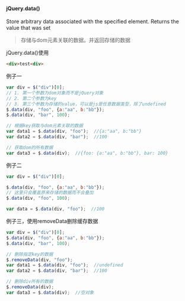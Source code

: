 #### jQuery.data()

Store arbitrary data associated with the specified element. Returns the value that was set
> 存储与dom元素关联的数据。并返回存储的数据

jQuery.data()使用

```html
<div>test<div>
```
例子一

```javascript
var div = $("div")[0];
// 1. 第一个参数为dom对象而不是jQuery对象
// 2. 第二个参数为key
// 3. 第三个参数为存储的value，可以是js是任意数据类型，除了undefined
$.data(div, "foo", {a:"aa", b:"bb"});
$.data(div, "bar", 100);

// 根据key获取与dom元素关联的数据
var data1 = $.data(div, "foo");  //{a:"aa", b:"bb"}
var data2 = $.data(div, "bar");  //100

// 获取dom的所有数据
var data3 = $.data(div);  //{foo: {a:"aa", b:"bb"}, bar: 100}
```

例子二

```javascript
var div = $("div")[0];

$.data(div, "foo", {a:"aa", b:"bb"});
// 这里只会覆盖原来存储的数据而不会叠加
$.data(div, "foo", 100);

var data = $.data(div, "foo");  //100
```

例子三，使用removeData删除缓存数据

```javascript
var div = $("div")[0];
$.data(div, "foo", {a:"aa", b:"bb"});
$.data(div, "bar", 100);

// 删除指定key的数据
$.removeData(div, "foo");
var data1 = $.data(div, "foo");  //undefined
var data2 = $.data(div, "bar");  //100

// 删除div所有的数据
$.removeData(div);
var data3 = $.data(div);  //空对象
```